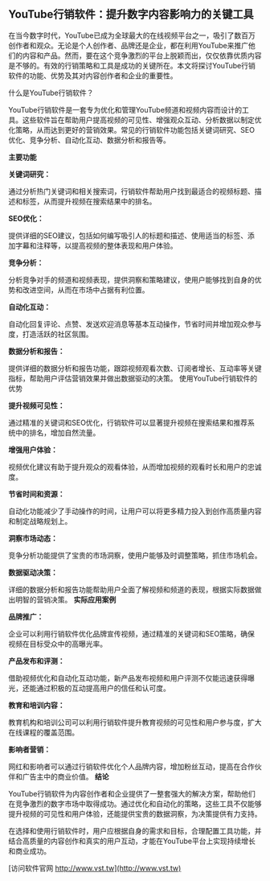 ## **YouTube行销软件：提升数字内容影响力的关键工具**

在当今数字时代，YouTube已成为全球最大的在线视频平台之一，吸引了数百万创作者和观众。无论是个人创作者、品牌还是企业，都在利用YouTube来推广他们的内容和产品。然而，要在这个竞争激烈的平台上脱颖而出，仅仅依靠优质内容是不够的。有效的行销策略和工具是成功的关键所在。本文将探讨YouTube行销软件的功能、优势及其对内容创作者和企业的重要性。

什么是YouTube行销软件？

YouTube行销软件是一套专为优化和管理YouTube频道和视频内容而设计的工具。这些软件旨在帮助用户提高视频的可见性、增强观众互动、分析数据以制定优化策略，从而达到更好的营销效果。常见的行销软件功能包括关键词研究、SEO优化、竞争分析、自动化互动、数据分析和报告等。

**主要功能**

**关键词研究：**

通过分析热门关键词和相关搜索词，行销软件帮助用户找到最适合的视频标题、描述和标签，从而提升视频在搜索结果中的排名。

**SEO优化：**

提供详细的SEO建议，包括如何编写吸引人的标题和描述、使用适当的标签、添加字幕和注释等，以提高视频的整体表现和用户体验。

**竞争分析：**

分析竞争对手的频道和视频表现，提供洞察和策略建议，使用户能够找到自身的优势和改进空间，从而在市场中占据有利位置。

**自动化互动：**

自动化回复评论、点赞、发送欢迎消息等基本互动操作，节省时间并增加观众参与度，打造活跃的社区氛围。

**数据分析和报告：**

提供详细的数据分析和报告功能，跟踪视频观看次数、订阅者增长、互动率等关键指标，帮助用户评估营销效果并做出数据驱动的决策。
使用YouTube行销软件的优势

**提升视频可见性：**

通过精准的关键词和SEO优化，行销软件可以显著提升视频在搜索结果和推荐系统中的排名，增加自然流量。

**增强用户体验：**

视频优化建议有助于提升观众的观看体验，从而增加视频的观看时长和用户的忠诚度。

**节省时间和资源：**

自动化功能减少了手动操作的时间，让用户可以将更多精力投入到创作高质量内容和制定战略规划上。

**洞察市场动态：**

竞争分析功能提供了宝贵的市场洞察，使用户能够及时调整策略，抓住市场机会。

**数据驱动决策：**

详细的数据分析和报告功能帮助用户全面了解视频和频道的表现，根据实际数据做出明智的营销决策。
**实际应用案例**

**品牌推广：**

企业可以利用行销软件优化品牌宣传视频，通过精准的关键词和SEO策略，确保视频在目标受众中的高曝光率。

**产品发布和评测：**

借助视频优化和自动化互动功能，新产品发布视频和用户评测不仅能迅速获得曝光，还能通过积极的互动提高用户的信任和认可度。

**教育和培训内容：**

教育机构和培训公司可以利用行销软件提升教育视频的可见性和用户参与度，扩大在线课程的覆盖范围。

**影响者营销：**

网红和影响者可以通过行销软件优化个人品牌内容，增加粉丝互动，提高在合作伙伴和广告主中的商业价值。
**结论**

YouTube行销软件为内容创作者和企业提供了一整套强大的解决方案，帮助他们在竞争激烈的数字市场中取得成功。通过优化和自动化的策略，这些工具不仅能够提升视频的可见性和用户体验，还能提供宝贵的数据洞察，为决策提供有力支持。

在选择和使用行销软件时，用户应根据自身的需求和目标，合理配置工具功能，并结合高质量的内容创作和真实的用户互动，才能在YouTube平台上实现持续增长和商业成功。


[访问软件官网 http://www.vst.tw](http://www.vst.tw)
